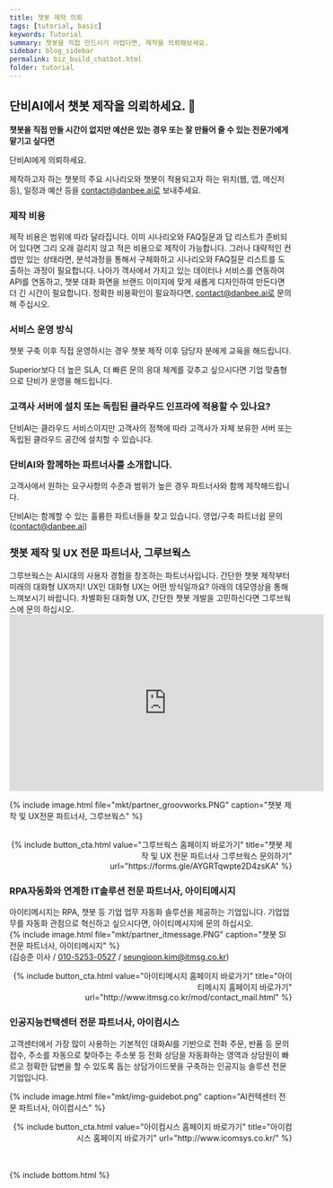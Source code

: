 ```yaml
---
title: 챗봇 제작 의뢰
tags: [tutorial, basic]
keywords: Tutorial
summary: 챗봇을 직접 만드시기 어렵다면, 제작을 의뢰해보세요.
sidebar: blog_sidebar
permalink: biz_build_chatbot.html
folder: tutorial
---
```


## 단비AI에서 챗봇 제작을 의뢰하세요. 🚀

<strong>챗봇을 직접 만들 시간이 없지만 예산은 있는 경우 또는 잘 만들어 줄 수 있는 전문가에게 맡기고 싶다면</strong>

단비AI에게 의뢰하세요.

제작하고자 하는 챗봇의 주요 시나리오와 챗봇이 적용되고자 하는 위치(웹, 앱, 메신저 등),
일정과 예산 등을 contact@danbee.ai로 보내주세요.


### 제작 비용
제작 비용은 범위에 따라 달라집니다. 이미 시나리오와 FAQ질문과 답 리스트가 준비되어 있다면 그리 오래 걸리지 않고 적은 비용으로 제작이 가능합니다.
그러나 대략적인 컨셉만 있는 상태라면, 분석과정을 통해서 구체화하고 시나리오와 FAQ질문 리스트를 도출하는 과정이 필요합니다.
나아가 객사에서 가지고 있는 데이터나 서비스를 연동하여 API를 연동하고, 챗봇 대화 화면을 브랜드 이미지에 맞게 새롭게 디자인하여 만든다면 더 긴 시간이 필요합니다.
정확한 비용확인이 필요하다면, contact@danbee.ai로 문의해 주십시오.

### 서비스 운영 방식
챗봇 구축 이후 직접 운영하시는 경우 챗봇 제작 이후 담당자 분에게 교육을 해드립니다.

Superior보다 더 높은 SLA, 더 빠른 문의 응대 체계를 갖추고 싶으시다면 기업 맞춤형으로 단비가 운영을 해드립니다.


### 고객사 서버에 설치 또는 독립된 클라우드 인프라에 적용할 수 있나요?
단비AI는 클라우드 서비스이지만 고객사의 정책에 따라 고객사가 자체 보유한 서버 또는 독립된 클라우드 공간에 설치할 수 있습니다. 

### 단비AI와 함께하는 파트너사를 소개합니다.
고객사에서 원하는 요구사항의 수준과 범위가 높은 경우 파트너사와 함께 제작해드립니다.

단비AI는 함께할 수 있는 훌륭한 파트너들을 찾고 있습니다. 
영업/구축 파트너쉽 문의(contact@danbee.ai)

<h3 style="font-size: 18px;"> 챗봇 제작 및 UX 전문 파트너사, 그루브웍스</h3>
그루브웍스는 AI시대의 사용자 경험을 창조하는 파트너사입니다.
간단한 챗봇 제작부터 미래의 대화형 UX까지!
UX인 대화형 UX는 어떤 방식일까요? 아래의 데모영상을 통해 느껴보시기 바랍니다.
차별화된 대화형 UX, 간단한 챗봇 개발을 고민하신다면 그루브웍스에 문의 하십시오.

<div class="videowrapper">
<iframe width="560" height="315" src="https://www.youtube.com/embed/9u3QZBeKwTY" frameborder="0" allow="accelerometer; autoplay; clipboard-write; encrypted-media; gyroscope; picture-in-picture" allowfullscreen></iframe>
</div>

{% include image.html file="mkt/partner_groovworks.PNG" caption="챗봇 제작 및 UX전문 파트너사, 그루브웍스" %}  
<div style="text-align:right;">
<br>
{% include button_cta.html value="그루브웍스 홈페이지 바로가기" title="챗봇 제작 및 UX 전문 파트너사 그루브웍스 문의하기" url="https://forms.gle/AYGRTqwpte2D4zsKA" %}
</div>


### RPA자동화와 연계한 IT솔루션 전문 파트너사, 아이티메시지
아이티메시지는 RPA, 챗봇 등 기업 업무 자동화 솔루션을 제공하는 기업입니다. 기업업무를 자동화 관점으로 혁신하고 싶으시다면, 아이티메시지에 문의 하십시오. <br>
{% include image.html file="mkt/partner_itmessage.PNG" caption="챗봇 SI 전문 파트너사, 아이티메시지" %}  
(김승준 이사 / <a href="tel:010-5253-0527">010-5253-0527</a> / <a href="mailto:seungjoon.kim@itmsg.co.kr">seungjoon.kim@itmsg.co.kr</a>)
<div style="text-align:right;">
{% include button_cta.html value="아이티메시지 홈페이지 바로가기" title="아이티메시지 홈페이지 바로가기" url="http://www.itmsg.co.kr/mod/contact_mail.html" %}
</div>
  
### 인공지능컨택센터 전문 파트너사, 아이컴시스
고객센터에서 가장 많이 사용하는 기본적인 대화AI를 기반으로 전화 주문, 반품 등 문의 접수, 주소를 자동으로 찾아주는 주소봇 등 전화 상담을 자동화하는 영역과
상담원이 빠르고 정확한 답변을 할 수 있도록 돕는 상담가이드봇을 구축하는 인공지능 솔루션 전문 기업입니다.

{% include image.html file="mkt/img-guidebot.png" caption="AI컨텍센터 전문 파트너사, 아이컴시스" %}  

<div style="text-align:right;">
{% include button_cta.html value="아이컴시스 홈페이지 바로가기" title="아이컴시스 홈페이지 바로가기" url="http://www.icomsys.co.kr/" %}
</div>


<br>
<br>




{% include bottom.html %}
